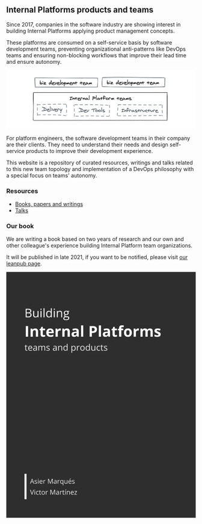 ## Internal Platforms products and teams

Since 2017, companies in the software industry are showing interest in building Internal Platforms applying product management concepts.

These platforms are consumed on a self-service basis by software development teams, preventing organizational anti-patterns like DevOps teams and ensuring non-blocking workflows that improve their lead time and ensure autonomy.

![Internal Platform teams schema](/assets/img/schema.png)

For platform engineers, the software development teams in their company are their clients. They need to understand their needs and design self-service products to improve their development experience.

This website is a repository of curated resources, writings and talks related to this new team topology and implementation of a DevOps philosophy with a special focus on teams' autonomy.


<section id="resources">

  <h3>Resources</h3>

  <ul>
    <li><a href="/resources.html">Books, papers and writings</a></li>
    <li><a href="/resources.thml#talks">Talks</a></li>
  </ul>

</section>

<section id="book">
  
  <h3>Our book</h3>

  <p>We are writing a book based on two years of research and our own and other colleague's experience building Internal Platform team organizations.</p>

  <p>It will be published in late 2021, if you want to be notified, please visit <a title="Internal Platforms book" href="https://leanpub.com/internal-platforms">our leanpub page</a>.</p>


  <div class="cover">

  <a href="https://leanpub.com/internal-platforms" title="Internal Platforms book">
    <img src="/assets/img/book-cover.png" alt="Internal Platforms book"/>
  </a>

  </div>
  
</section>
